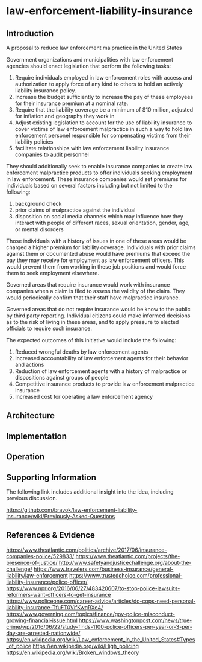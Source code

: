 # law-enforcement-liability-insurance

## Introduction

A proposal to reduce law enforcement malpractice in the United States

Government organizations and municipalities with law enforcement agencies should enact legislation that perform the following tasks:

1) Require individuals employed in law enforcement roles with access and authorization to apply force of any kind to others to hold an actively liability insurance policy.
2) Increase the budget sufficiently to increase the pay of these employees for their insurance premium at a nominal rate. 
3) Require that the liability coverage be a minimum of $10 million, adjusted for inflation and geography they work in
4) Adjust existing legislation to account for the use of liability insurance to cover victims of law enforcement malpractice in such a way to hold law enforcement personel responsible for compensating victims from their liability policies
5) facilitate relationships with law enforcement liability insurance companies to audit personnel

They should additionally seek to enable insurance companies to create law enforcement malpractice products to offer individuals seeking employment in law enforcement. These insurance companies would set premiums for individuals based on several factors including but not limited to the following:

1) background check
2) prior claims of malpractice against the individual
3) disposition on social media channels which may influence how they interact with people of different races, sexual orientation, gender, age, or mental disorders

Those individuals with a history of issues in one of these areas would be charged a higher premium for liability coverage. Individuals with prior claims against them or documented abuse would have premiums that exceed the pay they may receive for employment as law enforcement officers. This would prevent them from working in these job positions and would force them to seek employment elsewhere.

Governed areas that require insurance would work with insurance companies when a claim is filed to assess the validity of the claim. They would periodically confirm that their staff have malpractice insurance.

Governed areas that do not require insurance would be know to the public by third party reporting. Individual citizens could make informed decisions as to the risk of living in these areas, and to apply pressure to elected officials to require such insurance.

The expected outcomes of this initiative would include the following:
1) Reduced wrongful deaths by law enforcement agents
2) Increased accountability of law enforcement agents for their behavior and actions
3) Reduction of law enforcement agents with a history of malpractice or dispositions against groups of people
4) Competitive insurance products to provide law enforcement malpractice insurance
5) Increased cost for operating a law enforcement agency

## Architecture

## Implementation

## Operation

## Supporting Information

The following link includes additional insight into the idea, including previous discussion.

https://github.com/bravok/law-enforcement-liability-insurance/wiki/Previously-Asked-Questions


## References & Evidence

https://www.theatlantic.com/politics/archive/2017/06/insurance-companies-police/529833/
https://www.theatlantic.com/projects/the-presence-of-justice/
http://www.safetyandjusticechallenge.org/about-the-challenge/
https://www.travelers.com/business-insurance/general-liability/law-enforcement
https://www.trustedchoice.com/professional-liability-insurance/police-officer/
https://www.npr.org/2016/06/27/483420607/to-stop-police-lawsuits-reformers-want-officers-to-get-insurance
https://www.policeone.com/career-advice/articles/do-cops-need-personal-liability-insurance-TfuFT0VifKwqRXe4/
https://www.governing.com/topics/finance/gov-police-misconduct-growing-financial-issue.html
https://www.washingtonpost.com/news/true-crime/wp/2016/06/22/study-finds-1100-police-officers-per-year-or-3-per-day-are-arrested-nationwide/
https://en.wikipedia.org/wiki/Law_enforcement_in_the_United_States#Types_of_police
https://en.wikipedia.org/wiki/High_policing
https://en.wikipedia.org/wiki/Broken_windows_theory
